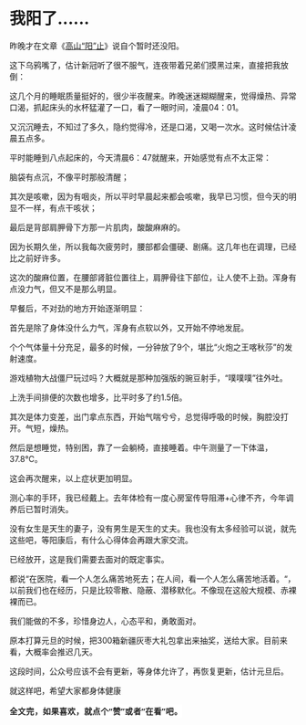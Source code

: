 # 我阳了......

<p style="visibility: visible;">昨晚才在文章《<a target="_blank" href="http://mp.weixin.qq.com/s?__biz=MzI1MzI4MDk5NA==&amp;mid=2247492029&amp;idx=1&amp;sn=517a5a43d42131ed100ef852aa3b6aa5&amp;chksm=e9d47630dea3ff2629851c0722000eb0c36f3674081c0664961ae309ac9d73fdcb9dd03621e4&amp;scene=21#wechat_redirect" textvalue="高山“阳”止" linktype="text" imgurl="" imgdata="null" data-itemshowtype="0" tab="innerlink" data-linktype="2" style="visibility: visible;" hasload="1">高山“阳”止</a>》说自个暂时还没阳。<br style="visibility: visible;"></p><p style="visibility: visible;">这下乌鸦嘴了，估计新冠听了很不服气，连夜带着兄弟们摸黑过来，直接把我放倒：</p><p style="visibility: visible;">这几个月的睡眠质量挺好的，很少半夜醒来。昨晚迷迷糊糊醒来，觉得燥热、异常口渴，抓起床头的水杯猛灌了一口，看了一眼时间，凌晨04：01。</p><p style="visibility: visible;">又沉沉睡去，不知过了多久，隐约觉得冷，还是口渴，又喝一次水。这时候估计凌晨五点多。</p><p style="visibility: visible;">平时能睡到八点起床的，今天清晨6：47就醒来，开始感觉有点不太正常：</p><p style="visibility: visible;">脑袋有点沉，不像平时那般清醒；</p><p style="visibility: visible;">其次是咳嗽，因为有咽炎，所以平时早晨起来都会咳嗽，我早已习惯，但今天的明显不一样，有点干咳状；</p><p style="visibility: visible;">最后是背部肩胛骨下方那一片肌肉，酸酸麻麻的。</p><p style="visibility: visible;">因为长期久坐，所以我每次疲劳时，腰部都会僵硬、剧痛。这几年也在调理，已经比之前好许多。</p><p style="visibility: visible;">这次的酸麻位置，在腰部肾脏位置往上，肩胛骨往下部位，让人使不上劲。浑身有点没力气，但又不是那么明显。</p><p style="visibility: visible;">早餐后，不对劲的地方开始逐渐明显：<br style="visibility: visible;"></p><p style="visibility: visible;">首先是除了身体没什么力气，浑身有点软以外，又开始不停地发屁。</p><p style="visibility: visible;">个个气体量十分充足，最多的时候，一分钟放了9个，堪比“火炮之王喀秋莎”的发射速度。</p><p style="visibility: visible;">游戏植物大战僵尸玩过吗？大概就是那种加强版的豌豆射手，“噗噗噗”往外吐。</p><p style="visibility: visible;">上洗手间排便的次数也增多，比平时多了约1.5倍。<br style="visibility: visible;"></p><p style="visibility: visible;">其次是体力变差，出门拿点东西，开始气喘兮兮，总觉得呼吸的时候，胸腔没打开。气短，燥热。<br style="visibility: visible;"></p><p style="visibility: visible;">然后是想睡觉，特别困，靠了一会躺椅，直接睡着。中午测量了一下体温，37.8℃。<br style="visibility: visible;"></p><p style="visibility: visible;">这会再次醒来，以上症状更加明显。</p><p>测心率的手环，我已经戴上。去年体检有一度心房室传导阻滞+心律不齐，今年调养后已暂时消失。</p><p>没有女生是天生的妻子，没有男生是天生的丈夫。我也没有太多经验可以说，就先这些吧，等阳康后，有什么心得体会再跟大家交流。</p><p>已经放开，这是我们需要去面对的既定事实。</p><p>都说“在医院，看一个人怎么痛苦地死去；在人间，看一个人怎么痛苦地活着。“，以前我们也在经历，只是比较零散、隐蔽、潜移默化。不像现在这般大规模、赤裸裸而已。</p><p>我们能做的不多，珍惜身边人，心态平和，勇敢面对。</p><p>原本打算元旦的时候，把300箱新疆灰枣大礼包拿出来抽奖，送给大家。目前来看，大概率会推迟几天。</p><p>这段时间，公众号应该不会有更新，等身体允许了，再恢复更新，估计元旦后。<br></p><p>就这样吧，希望大家都身体健康<img class="rich_pages wxw-img js_img_placeholder wx_img_placeholder" data-ratio="1" data-src="https://res.wx.qq.com/t/wx_fed/we-emoji/res/v1.3.10/assets/Expression/Expression_64@2x.png" data-w="20" style="display: inline-block; vertical-align: middle; background-size: cover; width: 20px !important; height: 20px !important;" data-original-style="display:inline-block;width:20px;vertical-align:middle;background-size:cover;" data-index="1" src="data:image/svg+xml,%3C%3Fxml version='1.0' encoding='UTF-8'%3F%3E%3Csvg width='1px' height='1px' viewBox='0 0 1 1' version='1.1' xmlns='http://www.w3.org/2000/svg' xmlns:xlink='http://www.w3.org/1999/xlink'%3E%3Ctitle%3E%3C/title%3E%3Cg stroke='none' stroke-width='1' fill='none' fill-rule='evenodd' fill-opacity='0'%3E%3Cg transform='translate(-249.000000, -126.000000)' fill='%23FFFFFF'%3E%3Crect x='249' y='126' width='1' height='1'%3E%3C/rect%3E%3C/g%3E%3C/g%3E%3C/svg%3E" _width="20px" alt="图片"></p><p style="margin-bottom: 0px;"><strong style="outline: 0px;max-width: 100%;color: rgb(34, 34, 34);font-family: system-ui, -apple-system, BlinkMacSystemFont, &quot;Helvetica Neue&quot;, &quot;PingFang SC&quot;, &quot;Hiragino Sans GB&quot;, &quot;Microsoft YaHei UI&quot;, &quot;Microsoft YaHei&quot;, Arial, sans-serif;letter-spacing: 0.544px;white-space: normal;background-color: rgb(255, 255, 255);font-size: 16px;box-sizing: border-box !important;overflow-wrap: break-word !important;"><span style="outline: 0px;max-width: 100%;font-size: 14px;box-sizing: border-box !important;overflow-wrap: break-word !important;">全文完，如果喜欢，就点个“赞”或者“在看”吧。</span></strong></p><p style="display: none;"><mp-style-type data-value="3"></mp-style-type></p>